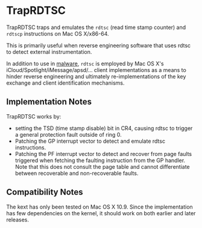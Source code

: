 TrapRDTSC
=========

TrapRDTSC traps and emulates the `rdtsc` (read time stamp counter) and `rdtscp` instructions
on Mac OS X/x86-64.

This is primarily useful when reverse engineering software that uses rdtsc to detect
external instrumentation.

In addition to use in [malware](https://www.f-secure.com/weblog/archives/00002067.html),
`rdtsc` is employed by Mac OS X's iCloud/Spotlight/iMessage/apsd/... client implementations
as a means to hinder reverse engineering and ultimately re-implementations of the key
exchange and client identification mechanisms.

Implementation Notes
--------------------

TrapRDTSC works by:

- setting the TSD (time stamp disable) bit in CR4, causing rdtsc to trigger
  a general protection fault outside of ring 0.
- Patching the GP interrupt vector to detect and emulate rdtsc instructions.
- Patching the PF interrupt vector to detect and recover from page faults
  triggered when fetching the faulting instruction from the GP handler. Note
  that this does not consult the page table and cannot differentiate
  between recoverable and non-recoverable faults.

Compatibility Notes
-------------------

The kext has only been tested on Mac OS X 10.9. Since the implementation has few
dependencies on the kernel, it should work on both earlier and later releases.
